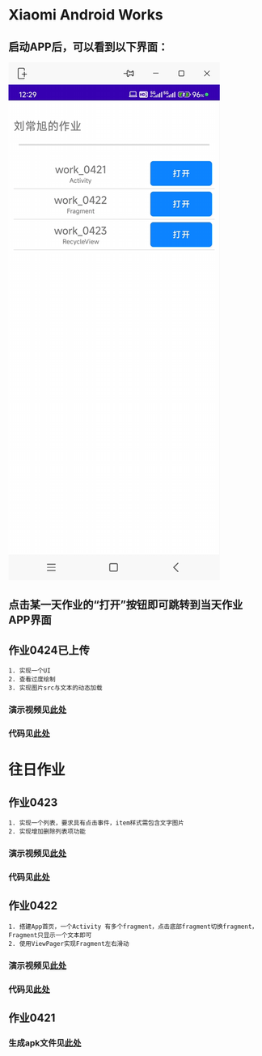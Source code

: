 # Xiaomi Android Works

## 启动APP后，可以看到以下界面：
![启动界面](demo/主页.png)
## 点击某一天作业的“打开”按钮即可跳转到当天作业APP界面

## 作业0424已上传
```
1. 实现一个UI
2. 查看过度绘制
3. 实现图片src与文本的动态加载
```
### 演示视频见[此处](demo/work_0424/作业演示视频0424.mp4)
### 代码见[此处](app/src/main/java/com/example/work_liuchangxu/work_0423)

# 往日作业

## 作业0423
```
1. 实现一个列表，要求具有点击事件，item样式需包含文字图片
2. 实现增加删除列表项功能
```
### 演示视频见[此处](demo/work_0423/作业演示视频0423.mp4)
### 代码见[此处](app/src/main/java/com/example/work_liuchangxu/work_0423)

## 作业0422
```=
1. 搭建App首页，一个Activity 有多个fragment，点击底部fragment切换fragment，Fragment只显示一个文本即可
2. 使用ViewPager实现Fragment左右滑动
```
### 演示视频见[此处](demo/work_0422/作业演示视频0422.mp4)
### 代码见[此处](app/src/main/java/com/example/work_liuchangxu/work_0422)

## 作业0421

### 生成apk文件见[此处](demo/work_0421)